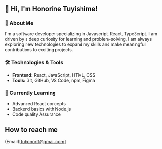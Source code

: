 ## 👋 Hi, I'm Honorine Tuyishime!

### 🚀 About Me
I'm a software developer specializing in Javascript, React, TypeScript. I am driven by a deep curiosity for learning and problem-solving, I am always exploring new technologies to expand my skills and make meaningful contributions to exciting projects.

### 🛠️ Technologies & Tools
- **Frontend:** React, JavaScript, HTML, CSS
- **Tools:** Git, GitHub, VS Code, npm, Figma

### 🌱 Currently Learning
- Advanced React concepts
- Backend basics with Node.js
- Code quality Assurance

## How to reach me
(Email)[tuhonori1@gmail.com]
